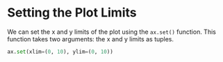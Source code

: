 # Setting the Plot Limits

We can set the x and y limits of the plot using the `ax.set()` function. This function takes two arguments: the x and y limits as tuples.

```python
ax.set(xlim=(0, 10), ylim=(0, 10))
```
